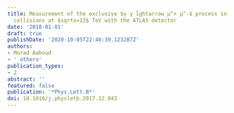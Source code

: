 ```yaml
---
title: Measurement of the exclusive $γ γ i̊ghtarrow μ^+ μ^-$ process in proton-proton
  collisions at $sqrts=13$ TeV with the ATLAS detector
date: '2018-01-01'
draft: true
publishDate: '2020-10-05T22:46:39.123287Z'
authors:
- Morad Aaboud
- ' others'
publication_types:
- 2
abstract: ''
featured: false
publication: '*Phys.Lett.B*'
doi: 10.1016/j.physletb.2017.12.043
---
```



